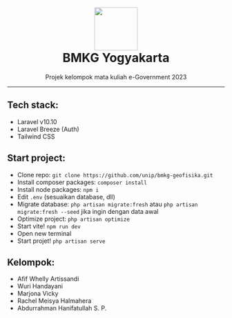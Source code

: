 <h1 align="center">
  <img src="https://github.com/unip/bmkg-geofisika/blob/main/public/images/logo-bmkg.png?raw=true" width="100" > <br>
  BMKG Yogyakarta
</h1>

<p align="center">Projek kelompok mata kuliah e-Government 2023</p>

---------------------------------------------

## Tech stack:
- Laravel v10.10
- Laravel Breeze (Auth)
- Tailwind CSS

## Start project:
- Clone repo: `git clone https://github.com/unip/bmkg-geofisika.git`
- Install composer packages: `composer install`
- Install node packages: `npm i`
- Edit `.env` (sesuaikan database, dll)
- Migrate database: `php artisan migrate:fresh` 
  atau `php artisan migrate:fresh --seed` jika ingin dengan data awal 
- Optimize project: `php artisan optimize`
- Start vite! `npm run dev`
- Open new terminal
- Start projet! `php artisan serve`

## Kelompok:
- Afif Whelly Artissandi
- Wuri Handayani
- Marjona Vicky
- Rachel Meisya Halmahera
- Abdurrahman Hanifatullah S. P.
